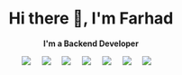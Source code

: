 <h1 align='center'> Hi there 👋, I'm Farhad </h1>

<p align='center'>
  <b>I'm a Backend Developer</b>
</p>

<p align='center'>
<img src="https://img.shields.io/badge/PHP-777BB4?style=for-the-badge&logo=php&logoColor=white" />&nbsp;&nbsp;&nbsp;&nbsp;
<img src="https://img.shields.io/badge/Laravel-FF2D20?style=for-the-badge&logo=laravel&logoColor=white" />&nbsp;&nbsp;&nbsp;&nbsp;
<img src="https://img.shields.io/badge/PostgreSQL-316192?style=for-the-badge&logo=postgresql&logoColor=white" />&nbsp;&nbsp;&nbsp;&nbsp;
<img src="https://img.shields.io/badge/MongoDB-4EA94B?style=for-the-badge&logo=mongodb&logoColor=white" />&nbsp;&nbsp;&nbsp;&nbsp;
<img src="https://img.shields.io/badge/redis-%23DD0031.svg?&style=for-the-badge&logo=redis&logoColor=white" />&nbsp;&nbsp;&nbsp;&nbsp;
<img src="https://img.shields.io/badge/Docker-2CA5E0?style=for-the-badge&logo=docker&logoColor=white" />&nbsp;&nbsp;&nbsp;&nbsp;
<img src="https://img.shields.io/badge/Amazon_AWS-FF9900?style=for-the-badge&logo=amazonaws&logoColor=white" />&nbsp;&nbsp;&nbsp;&nbsp;
</p>
